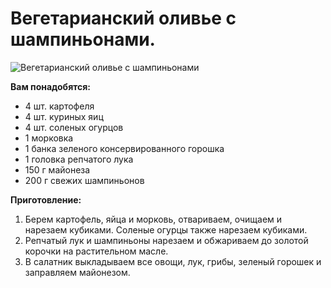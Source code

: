 # Вегетарианский оливье с шампиньонами.
![Вегетарианский оливье с шампиньонами](/images/Kulinar/Salad/olivie_shampinioni.jpg 'Вегетарианский оливье с шампиньонами')

**Вам понадобятся:**

- 4 шт. картофеля
- 4 шт. куриных яиц
- 4 шт. соленых огурцов
- 1 морковка
- 1 банка зеленого консервированного горошка
- 1 головка репчатого лука
- 150 г майонеза
- 200 г свежих шампиньонов

**Приготовление:**

1. Берем картофель, яйца и морковь, отвариваем, очищаем и нарезаем кубиками. Соленые огурцы также нарезаем кубиками.
2. Репчатый лук и шампиньоны нарезаем и обжариваем до золотой корочки на растительном масле.
3. В салатник выкладываем все овощи, лук, грибы, зеленый горошек и заправляем майонезом.

